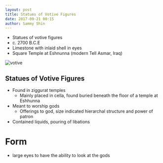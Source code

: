 ```yaml
---
layout: post
title: Statues of Votive Figures
date: 2017-09-21 00:15
author: Sammy Shin
---
```


* Statues of votive figures
* c. 2700 B.C.E
* Limestone with inlaid shell in eyes
* Square Temple at Eshnunna (modern Tell Asmar, Iraq)

![votive]

## Statues of Votive Figures
* Found in ziggurat temples
  * Mainly placed in cella, found buried beneath the floor of a temple at Eshhunna
* Meant to worship gods
  * Offerings to god, size indicated hierarchal structure and power of patron
* Contained liquids, pouring of libations

# Form
* large eyes to have the ability to look at the gods

[votive]: https://www.flickr.com/photos/profzucker/15324643576/
